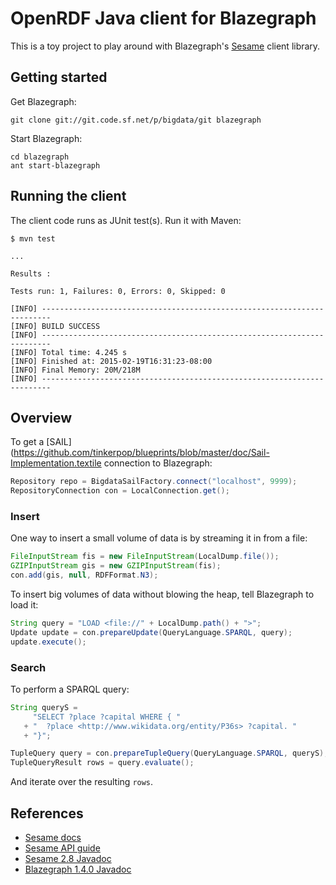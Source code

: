 # OpenRDF Java client for Blazegraph

This is a toy project to play around with Blazegraph's [Sesame](http://rdf4j.org/) client library.

## Getting started

Get Blazegraph:

```
git clone git://git.code.sf.net/p/bigdata/git blazegraph
```

Start Blazegraph:

```
cd blazegraph
ant start-blazegraph
```

## Running the client

The client code runs as JUnit test(s).  Run it with Maven:

```
$ mvn test

...

Results :

Tests run: 1, Failures: 0, Errors: 0, Skipped: 0

[INFO] ------------------------------------------------------------------------
[INFO] BUILD SUCCESS
[INFO] ------------------------------------------------------------------------
[INFO] Total time: 4.245 s
[INFO] Finished at: 2015-02-19T16:31:23-08:00
[INFO] Final Memory: 20M/218M
[INFO] ------------------------------------------------------------------------
```

## Overview

To get a [SAIL](https://github.com/tinkerpop/blueprints/blob/master/doc/Sail-Implementation.textile connection to Blazegraph:

```java
Repository repo = BigdataSailFactory.connect("localhost", 9999);
RepositoryConnection con = LocalConnection.get();
```

### Insert

One way to insert a small volume of data is by streaming it in from a file:

```java
FileInputStream fis = new FileInputStream(LocalDump.file());
GZIPInputStream gis = new GZIPInputStream(fis);
con.add(gis, null, RDFFormat.N3);
```

To insert big volumes of data without blowing the heap, tell Blazegraph to load it:

```java
String query = "LOAD <file://" + LocalDump.path() + ">";
Update update = con.prepareUpdate(QueryLanguage.SPARQL, query);
update.execute();
```

### Search

To perform a SPARQL query:

```java
String queryS =
     "SELECT ?place ?capital WHERE { "
   + "  ?place <http://www.wikidata.org/entity/P36s> ?capital. "
   + "}";

TupleQuery query = con.prepareTupleQuery(QueryLanguage.SPARQL, queryS);
TupleQueryResult rows = query.evaluate();
```

And iterate over the resulting `rows`.

## References

* [Sesame docs](http://rdf4j.org/documentation.docbook?view)
* [Sesame API guide](http://rdf4j.org/sesame/2.8/docs/programming.docbook?view)
* [Sesame 2.8 Javadoc](http://rdf4j.org/sesame/2.8/apidocs/)
* [Blazegraph 1.4.0 Javadoc](http://www.blazegraph.com/docs/api/index.html)